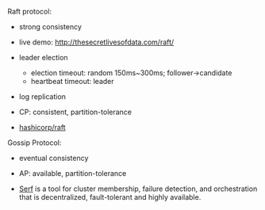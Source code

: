 
Raft protocol:

- strong consistency 

- live demo: http://thesecretlivesofdata.com/raft/

- leader election
	
	* election timeout: random 150ms~300ms; follower->candidate
	* heartbeat timeout: leader
	
- log replication

- CP: consistent, partition-tolerance

- [hashicorp/raft](https://github.com/hashicorp/raft)


Gossip Protocol:

- eventual consistency

- AP: available, partition-tolerance

- [Serf](https://github.com/hashicorp/serf) is a tool for cluster membership, failure detection, and orchestration that is decentralized, fault-tolerant and highly available.

